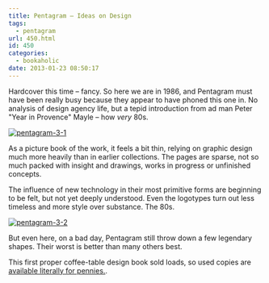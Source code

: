 ```yaml
---
title: Pentagram – Ideas on Design
tags:
  - pentagram
url: 450.html
id: 450
categories:
  - bookaholic
date: 2013-01-23 08:50:17
---
```


Hardcover this time – fancy. So here we are in 1986, and Pentagram must have been really busy because they appear to have phoned this one in. No analysis of design agency life, but a tepid introduction from ad man Peter "Year in Provence" Mayle – how _very_ 80s. 

[![pentagram-3-1](/wpimages/2013/01/pentagram-3-1.jpg)](http://www.neuromantics.net/blog/?attachment_id=451) 

As a picture book of the work, it feels a bit thin, relying on graphic design much more heavily than in earlier collections. The pages are sparse, not so much packed with insight and drawings, works in progress or unfinished concepts. 

The influence of new technology in their most primitive forms are beginning to be felt, but not yet deeply understood. Even the logotypes turn out less timeless and more style over substance. The 80s. 

[![pentagram-3-2](/wpimages/2013/01/pentagram-3-2.jpg)](http://www.neuromantics.net/blog/?attachment_id=452) 

But even here, on a bad day, Pentagram still throw down a few legendary shapes. Their worst is better than many others best. 

This first proper coffee-table design book sold loads, so used copies are [available literally for pennies.](http://www.amazon.co.uk/gp/offer-listing/057114585X/?ie=UTF8&camp=1634&condition=used&creative=19450&linkCode=ur2&qid=1358893707&sr=8-1&tag=neuromantics-21).